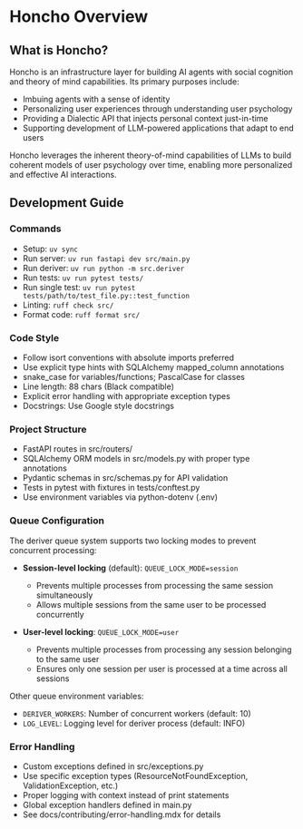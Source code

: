 # Honcho Overview

## What is Honcho?

Honcho is an infrastructure layer for building AI agents with social cognition and theory of mind capabilities. Its primary purposes include:

- Imbuing agents with a sense of identity
- Personalizing user experiences through understanding user psychology
- Providing a Dialectic API that injects personal context just-in-time
- Supporting development of LLM-powered applications that adapt to end users

Honcho leverages the inherent theory-of-mind capabilities of LLMs to build coherent models of user psychology over time, enabling more personalized and effective AI interactions.

## Development Guide

### Commands

- Setup: `uv sync`
- Run server: `uv run fastapi dev src/main.py`
- Run deriver: `uv run python -m src.deriver`
- Run tests: `uv run pytest tests/`
- Run single test: `uv run pytest tests/path/to/test_file.py::test_function`
- Linting: `ruff check src/`
- Format code: `ruff format src/`

### Code Style

- Follow isort conventions with absolute imports preferred
- Use explicit type hints with SQLAlchemy mapped_column annotations
- snake_case for variables/functions; PascalCase for classes
- Line length: 88 chars (Black compatible)
- Explicit error handling with appropriate exception types
- Docstrings: Use Google style docstrings

### Project Structure

- FastAPI routes in src/routers/
- SQLAlchemy ORM models in src/models.py with proper type annotations
- Pydantic schemas in src/schemas.py for API validation
- Tests in pytest with fixtures in tests/conftest.py
- Use environment variables via python-dotenv (.env)

### Queue Configuration

The deriver queue system supports two locking modes to prevent concurrent processing:

- **Session-level locking** (default): `QUEUE_LOCK_MODE=session`
  - Prevents multiple processes from processing the same session simultaneously
  - Allows multiple sessions from the same user to be processed concurrently
  
- **User-level locking**: `QUEUE_LOCK_MODE=user`
  - Prevents multiple processes from processing any session belonging to the same user
  - Ensures only one session per user is processed at a time across all sessions

Other queue environment variables:
- `DERIVER_WORKERS`: Number of concurrent workers (default: 10)
- `LOG_LEVEL`: Logging level for deriver process (default: INFO)

### Error Handling

- Custom exceptions defined in src/exceptions.py
- Use specific exception types (ResourceNotFoundException, ValidationException, etc.)
- Proper logging with context instead of print statements
- Global exception handlers defined in main.py
- See docs/contributing/error-handling.mdx for details
